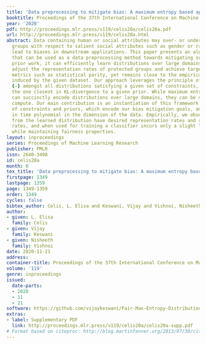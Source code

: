 ```yaml
---
title: 'Data preprocessing to mitigate bias: A maximum entropy based approach'
booktitle: Proceedings of the 37th International Conference on Machine Learning
year: '2020'
pdf: http://proceedings.mlr.press/v119/celis20a/celis20a.pdf
url: http://proceedings.mlr.press/v119/celis20a.html
abstract: Data containing human or social attributes may over- or under-represent
  groups with respect to salient social attributes such as gender or race, which can
  lead to biases in downstream applications. This paper presents an algorithmic framework
  that can be used as a data preprocessing method towards mitigating such bias. Unlike
  prior work, it can efficiently learn distributions over large domains, controllably
  adjust the representation rates of protected groups and achieve target fairness
  metrics such as statistical parity, yet remains close to the empirical distribution
  induced by the given dataset. Our approach leverages the principle of maximum entropy
  {–} amongst all distributions satisfying a given set of constraints, we should choose
  the one closest in KL-divergence to a given prior. While maximum entropy distributions
  can succinctly encode distributions over large domains, they can be difficult to
  compute. Our main contribution is an instantiation of this framework for our set
  of constraints and priors, which encode our bias mitigation goals, and that runs
  in time polynomial in the dimension of the data. Empirically, we observe that samples
  from the learned distribution have desired representation rates and statistical
  rates, and when used for training a classifier incurs only a slight loss in accuracy
  while maintaining fairness properties.
layout: inproceedings
series: Proceedings of Machine Learning Research
publisher: PMLR
issn: 2640-3498
id: celis20a
month: 0
tex_title: 'Data preprocessing to mitigate bias: A maximum entropy based approach'
firstpage: 1349
lastpage: 1359
page: 1349-1359
order: 1349
cycles: false
bibtex_author: Celis, L. Elisa and Keswani, Vijay and Vishnoi, Nisheeth
author:
- given: L. Elisa
  family: Celis
- given: Vijay
  family: Keswani
- given: Nisheeth
  family: Vishnoi
date: 2020-11-21
address: 
container-title: Proceedings of the 37th International Conference on Machine Learning
volume: '119'
genre: inproceedings
issued:
  date-parts:
  - 2020
  - 11
  - 21
software: https://github.com/vijaykeswani/Fair-Max-Entropy-Distributions
extras:
- label: Supplementary PDF
  link: http://proceedings.mlr.press/v119/celis20a/celis20a-supp.pdf
# Format based on citeproc: http://blog.martinfenner.org/2013/07/30/citeproc-yaml-for-bibliographies/
---
```

